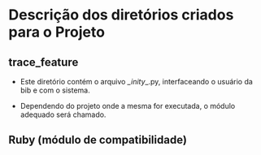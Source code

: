 # Descrição dos diretórios criados para o Projeto

## trace_feature

* Este diretório contém o arquivo _\_inity__.py, interfaceando o usuário da bib e com o sistema.

* Dependendo do projeto onde a mesma for executada, o módulo adequado será chamado.

## Ruby (módulo de compatibilidade)
